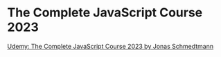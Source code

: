 # The Complete JavaScript Course 2023

[Udemy: The Complete JavaScript Course 2023 by Jonas Schmedtmann](https://www.udemy.com/course/the-complete-javascript-course/)
